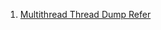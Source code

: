 


1. [Multithread Thread Dump Refer](https://medium.com/@prabhashdilhanakmeemana/handling-and-resolving-performance-issues-in-java-multithreaded-applications-i-using-thread-dumps-baccab34d2c5)


